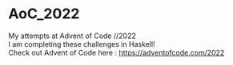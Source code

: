 # AoC_2022
My attempts at Advent of Code //2022<br>
I am completing these challenges in Haskell!<br>
Check out Advent of Code here : https://adventofcode.com/2022
